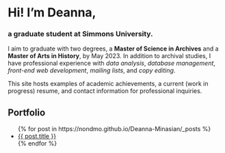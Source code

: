 # Hi! I’m Deanna,
### a graduate student at Simmons University.

I aim to graduate with two degrees, a **Master of Science in Archives** and a **Master of Arts in History**, by May 2023. In addition to archival studies, I have professional experience with *data analysis*, *database management*, *front-end web development*, *mailing lists*, and *copy editing*.

This site hosts examples of academic achievements, a current (work in progress) resume, and contact information for professional inquiries.

## Portfolio
<ul>
  {% for post in https://nondmo.github.io/Deanna-Minasian/_posts %}
    <li>
      <a href="{{ post.url }}">{{ post.title }}</a>
    </li>
  {% endfor %}
</ul>
